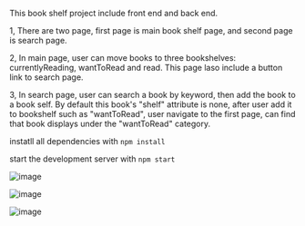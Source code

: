 This book shelf project include front end and back end.

1, There are two page, first page is main book shelf page, and second page is search page.

2, In main page, user can move books to three bookshelves: currentlyReading, wantToRead and read. This page laso include a button link to search page.

3, In search page, user can search a book by keyword, then add the book to a book self. By default this book's "shelf" attribute is none, after user add it to bookshelf such as "wantToRead", user navigate to the first page, can find that book displays under the "wantToRead" category.


instatll all dependencies with `npm install`

start the development server with `npm start`

![image](https://user-images.githubusercontent.com/79724590/116410684-01976780-a803-11eb-987f-1c832e62b5e1.png)

![image](https://user-images.githubusercontent.com/79724590/116410752-107e1a00-a803-11eb-918d-5537f6ee88ba.png)

![image](https://user-images.githubusercontent.com/79724590/116410876-2e4b7f00-a803-11eb-89c8-0908bdb56e0d.png)

